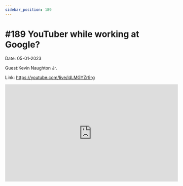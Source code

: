 ```yaml
---
sidebar_position: 189
---
```


# #189 YouTuber while working at Google?

Date: 05-01-2023

Guest:Kevin Naughton Jr.

Link: https://youtube.com/live/ldLMGYZr9rg

<iframe width="560" height="315" src="https://www.youtube.com/embed/ldLMGYZr9rg" title="YouTube video player" frameborder="0" allow="accelerometer; autoplay; clipboard-write; encrypted-media; gyroscope; picture-in-picture; web-share" allowfullscreen></iframe>